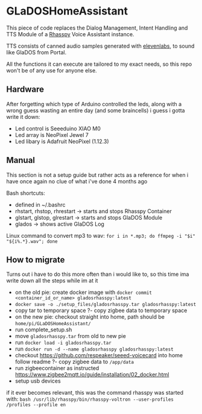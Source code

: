 # GLaDOSHomeAssistant

This piece of code replaces the Dialog Management, Intent Handling and TTS Module of a [Rhasspy](https://rhasspy.readthedocs.io/en/latest/) Voice Assistant instance.

TTS consists of canned audio samples generated with [elevenlabs](https://elevenlabs.io), to sound like GlaDOS from Portal.

All the functions it can execute are tailored to my exact needs, so this repo won't be of any use for anyone else.

## Hardware

After forgetting which type of Arduino controlled the leds, along with a wrong guess wasting an entire day (and some braincells) i guess i gotta write it down:

- Led control is Seeeduino XIAO M0
- Led array is NeoPixel Jewel 7
- Led libary is Adafruit NeoPixel (1.12.3)

## Manual

This section is not a setup guide but rather acts as a reference for when i have once again no clue of what i've done 4 months ago

Bash shortcuts:
- defined in ~/.bashrc
- rhstart, rhstop, rhrestart -> starts and stops Rhasspy Container
- glstart, glstop, glrestart -> starts and stops GlaDOS Module
- glados -> shows active GlaDOS Log

Linux command to convert mp3 to wav:
```for i in *.mp3; do ffmpeg -i "$i" "${i%.*}.wav"; done ```

## How to migrate

Turns out i have to do this more often than i would like to, so this time ima write down all the steps while im at it

- on the old pie: create docker image with `docker commit <container_id_or_name> gladosrhasspy:latest`
-	`docker save -o ./setup_files/gladosrhasspy.tar gladosrhasspy:latest`
- copy tar to temporary space
?- copy zigbee data to temporary space
- on the new pie: checkout straight into home, path should be `home/pi/GLaDOSHomeAssistant/`
- run complete_setup.sh
- move `gladosrhasspy.tar` from old to new pie
- run `docker load -i gladosrhasspy.tar`
- run `docker run -d --name gladosrhasspy gladosrhasspy:latest`
- checkout <https://github.com/respeaker/seeed-voicecard> into home follow readme
?- copy zigbee data to `/app/data`
- run zigbeecontainer as instructed <https://www.zigbee2mqtt.io/guide/installation/02_docker.html>
- setup usb devices

if it ever becomes relevant, this was the command rhasspy was started with: `bash /usr/lib/rhasspy/bin/rhasspy-voltron --user-profiles /profiles --profile en`